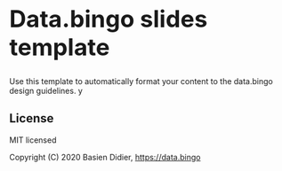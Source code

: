 <h1 style="font-size: 3em;">Data.bingo slides template</h1>

Use this template to automatically format your content to the data.bingo design guidelines.
y
## License
MIT licensed

Copyright (C) 2020 Basien Didier, https://data.bingo
